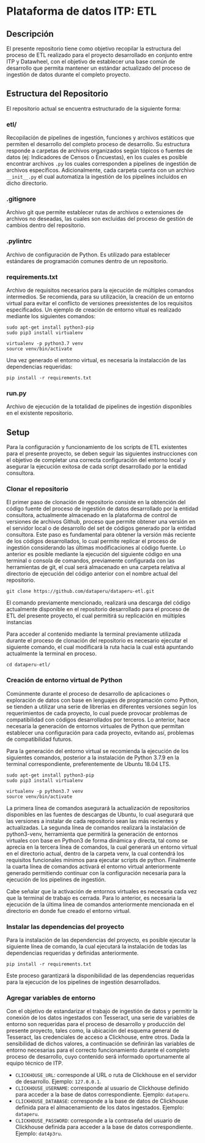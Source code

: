 # Plataforma de datos ITP: ETL

## Descripción

El presente repositorio tiene como objetivo recopilar la estructura del proceso de ETL realizado para el proyecto desarrollado en conjunto entre ITP y Datawheel, con el objetivo de establecer una base común de desarrollo que permita mantener un estándar actualizado del proceso de ingestión de datos durante el completo proyecto.

## Estructura del Repositorio

El repositorio actual se encuentra estructurado de la siguiente forma:

### etl/

Recopilación de pipelines de ingestión, funciones y archivos estáticos que permiten el desarrollo del completo proceso de desarrollo. Su estructura responde a carpetas de archivos organizados según tópicos o fuentes de datos (ej: Indicadores de Censos o Encuestas), en los cuales es posible encontrar archivos `.py` los cuales corresponden a pipelines de ingestión de archivos específicos.
Adicionalmente, cada carpeta cuenta con un archivo `__init__.py` el cual automatiza la ingestión de los pipelines incluídos en dicho directorio.

### .gitignore

Archivo git que permite establecer rutas de archivos o extensiones de archivos no deseadas, las cuales son excluídas del proceso de gestión de cambios dentro del repositorio.

### .pylintrc

Archivo de configuración de Python. Es utilizado para establecer estándares de programación comunes dentro de un repositorio.

### requirements.txt

Archivo de requisitos necesarios para la ejecución de múltiples comandos intermedios. Se recomienda, para su utilización, la creación de un entorno virtual para evitar el conflicto de versiones preexistentes de los requisitos especificados. Un ejemplo de creación de entorno vitual es realizado mediante los siguientes comandos:

```
sudo apt-get install python3-pip
sudo pip3 install virtualenv

virtualenv -p python3.7 venv
source venv/bin/activate
```

Una vez generado el entorno virtual, es necesaria la instalacción de las dependencias requeridas:

```
pip install -r requirements.txt
```

### run.py

Archivo de ejecución de la totalidad de pipelines de ingestión disponibles en el existente repositorio.

## Setup

Para la configuración y funcionamiento de los scripts de ETL existentes para el presente proyecto, se deben seguir las siguientes instrucciones con el objetivo de completar una correcta configuración del entorno local y asegurar la ejecución exitosa de cada script desarrollado por la entidad consultora.

### Clonar el repositorio

El primer paso de clonación de repositorio consiste en la obtención del código fuente del proceso de ingestión de datos desarrollado por la entidad consultora, actualmente almacenado en la plataforma de control de versiones de archivos Github, proceso que permite obtener una versión en el servidor local o de desarrollo del set de códigos generado por la entidad consultora. Este paso es fundamental para obtener la versión más reciente de los códigos desarrollados, lo cual permite replicar el proceso de ingestión considerando las últimas modificaciones al código fuente. Lo anterior es posible mediante la ejecución del siguiente código en una terminal o consola de comandos, previamente configurada con las herramientas de git, el cual será almacenado en una carpeta relativa al directorio de ejecución del código anterior con el nombre actual del repositorio.

```
git clone https://github.com/dataperu/dataperu-etl.git
```

El comando previamente mencionado, realizará una descarga del código actualmente disponible en el repositorio desarrollado para el proceso de ETL del presente proyecto, el cual permitirá su replicación en múltiples instancias

Para acceder al contenido mediante la terminal previamente utilizada durante el proceso de clonación del repositorio es necesario ejecutar el siguiente comando, el cual modificará la ruta hacia la cual está apuntando actualmente la terminal en proceso.

```
cd dataperu-etl/
```

### Creación de entorno virtual de Python

Comúnmente durante el proceso de desarrollo de aplicaciones o exploración de datos con base en lenguajes de programación como Python, se tienden a utilizar una serie de librerías en diferentes versiones según los requerimientos de cada proyecto, lo cual puede provocar problemas de compatibilidad con códigos desarrollados por terceros. Lo anterior, hace necesaria la generación de entornos virtuales de Python que permitan establecer una configuración para cada proyecto, evitando así, problemas de compatibilidad futuros.

Para la generación del entorno virtual se recomienda la ejecución de los siguientes comandos, posterior a la instalación de Python 3.7.9 en la terminal correspondiente, preferentemente de Ubuntu 18.04 LTS.

```
sudo apt-get install python3-pip
sudo pip3 install virtualenv

virtualenv -p python3.7 venv
source venv/bin/activate
```

La primera línea de comandos asegurará la actualización de repositorios disponibles en las fuentes de descargas de Ubuntu, lo cual asegurará que las versiones a instalar de cada repositorio sean las más recientes y actualizadas. La segunda línea de comandos realizará la instalación de python3-venv, herramienta que permitirá la generación de entornos virtuales con base en Python3 de forma dinámica y directa, tal como se aprecia en la tercera línea de comandos, la cual generará un entorno virtual en el directorio actual, dentro de la carpeta venv, la cual contendrá los requisitos funcionales mínimos para ejecutar scripts de python. Finalmente la cuarta línea de comandos activará el entorno virtual anteriormente generado permitiendo continuar con la configuración necesaria para la ejecución de los pipelines de ingestión.

Cabe señalar que la activación de entornos virtuales es necesaria cada vez que la terminal de trabajo es cerrada. Para lo anterior, es necesaria la ejecución de la última línea de comandos anteriormente mencionada en el directorio en donde fue creado el entorno virtual.

### Instalar las dependencias del proyecto

Para la instalación de las dependencias del proyecto, es posible ejecutar la siguiente línea de comando, la cual ejecutará la instalación de todas las dependencias requeridas y definidas anteriormente.

```
pip install -r requirements.txt
```

Este proceso garantizará la disponibilidad de las dependencias requeridas para la ejecución de los pipelines de ingestión desarrollados.

### Agregar variables de entorno

Con el objetivo de estandarizar el trabajo de ingestión de datos y permitir la conexión de los datos ingestados con Tesseract, una serie de variables de entorno son requeridas para el proceso de desarrollo y producción del presente proyecto, tales como, la ubicación del esquema general de Tesseract, las credenciales de acceso a Clickhouse, entre otros. Dada la sensibilidad de dichos valores, a continuación se definirán las variables de entorno necesarias para el correcto funcionamiento durante el completo proceso de desarrollo, cuyo contenido será informado oportunamente al equipo técnico de ITP.

- `CLICKHOUSE_URL`: corresponde al URL o ruta de Clickhouse en el servidor de desarrollo. Ejemplo: `127.0.0.1`.
- `CLICKHOUSE_USERNAME`: corresponde al usuario de Clickhouse definido para acceder a la base de datos correspondiente. Ejemplo: `dataperu`.
- `CLICKHOUSE_DATABASE`: corresponde a la base de datos de Clickhouse definida para el almacenamiento de los datos ingestados. Ejemplo: `dataperu`.
- `CLICKHOUSE_PASSWORD`: corresponde a la contraseña del usuario de Clickhouse definida para acceder a la base de datos correspondiente. Ejemplo: `dat4p3ru`.
